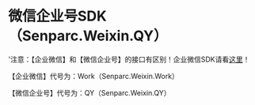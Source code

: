 # 微信企业号SDK （Senparc.Weixin.QY）

'注意：【企业微信】和【微信企业号】的接口有区别！企业微信SDK请看[这里](https://github.com/JeffreySu/WeiXinMPSDK/tree/master/src/Senparc.Weixin.Work)！

【企业微信】代号为：Work（Senparc.Weixin.Work）

【微信企业号】代号为：QY（Senparc.Weixin.QY）